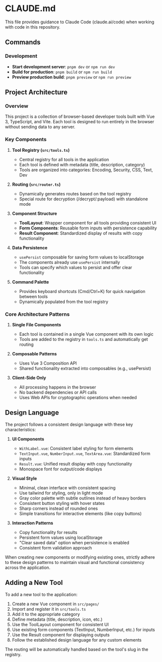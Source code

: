 # CLAUDE.md

This file provides guidance to Claude Code (claude.ai/code) when working with code in this repository.

## Commands

### Development

- **Start development server**: `pnpm dev` or `npm run dev`
- **Build for production**: `pnpm build` or `npm run build`
- **Preview production build**: `pnpm preview` or `npm run preview`

## Project Architecture

### Overview

This project is a collection of browser-based developer tools built with Vue 3, TypeScript, and Vite. Each tool is designed to run entirely in the browser without sending data to any server.

### Key Components

1. **Tool Registry (`src/tools.ts`)**
   - Central registry for all tools in the application
   - Each tool is defined with metadata (title, description, category)
   - Tools are organized into categories: Encoding, Security, CSS, Text, Dev

2. **Routing (`src/router.ts`)**
   - Dynamically generates routes based on the tool registry
   - Special route for decryption (/decrypt/:payload) with standalone mode

3. **Component Structure**
   - **ToolLayout**: Wrapper component for all tools providing consistent UI
   - **Form Components**: Reusable form inputs with persistence capability
   - **Result Component**: Standardized display of results with copy functionality

4. **Data Persistence**
   - `usePersist` composable for saving form values to localStorage
   - The components already use `usePersist` internally
   - Tools can specify which values to persist and offer clear functionality

5. **Command Palette**
   - Provides keyboard shortcuts (Cmd/Ctrl+K) for quick navigation between tools
   - Dynamically populated from the tool registry

### Core Architecture Patterns

1. **Single File Components**
   - Each tool is contained in a single Vue component with its own logic
   - Tools are added to the registry in `tools.ts` and automatically get routing

2. **Composable Patterns**
   - Uses Vue 3 Composition API
   - Shared functionality extracted into composables (e.g., usePersist)

3. **Client-Side Only**
   - All processing happens in the browser
   - No backend dependencies or API calls
   - Uses Web APIs for cryptographic operations when needed

## Design Language

The project follows a consistent design language with these key characteristics:

1. **UI Components**
   - `WithLabel.vue`: Consistent label styling for form elements
   - `TextInput.vue`, `NumberInput.vue`, `TextArea.vue`: Standardized form inputs
   - `Result.vue`: Unified result display with copy functionality
   - Monospace font for output/code displays

2. **Visual Style**
   - Minimal, clean interface with consistent spacing
   - Use tailwind for styling, only in light mode
   - Gray color palette with subtle outlines instead of heavy borders
   - Consistent button styling with hover states
   - Sharp corners instead of rounded ones
   - Simple transitions for interactive elements (like copy buttons)

3. **Interaction Patterns**
   - Copy functionality for results
   - Persistent form values using localStorage
   - "Clear saved data" option when persistence is enabled
   - Consistent form validation approach

When creating new components or modifying existing ones, strictly adhere to these design patterns to maintain visual and functional consistency across the application.

## Adding a New Tool

To add a new tool to the application:

1. Create a new Vue component in `src/pages/`
2. Import and register it in `src/tools.ts`
3. Add it to the appropriate category
4. Define metadata (title, description, icon, etc.)
5. Use the ToolLayout component for consistent UI
6. Use existing form components (TextInput, NumberInput, etc.) for inputs
7. Use the Result component for displaying outputs
8. Follow the established design language for any custom elements

The routing will be automatically handled based on the tool's slug in the registry.
